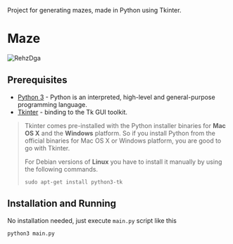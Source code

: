 Project for generating mazes, made in Python using Tkinter.

# Maze

![RehzDga](https://github.com/user-attachments/assets/fe0873ab-9f3f-439a-b164-bd10c378e533)

## Prerequisites

- [Python 3](https://www.python.org/downloads/) - Python is an interpreted, high-level and general-purpose programming language.
- [Tkinter](https://riptutorial.com/tkinter/example/3206/installation-or-setup) - binding to the Tk GUI toolkit.

> Tkinter comes pre-installed with the Python installer binaries for **Mac OS X** and the **Windows** platform. 
> So if you install Python from the official binaries for Mac OS X or Windows platform, you are good to go with Tkinter.
> 
> For Debian versions of **Linux** you have to install it manually by using the following commands.
> ```shell script
> sudo apt-get install python3-tk
> ```

## Installation and Running

No installation needed, just execute `main.py` script like this

```shell script
python3 main.py
```
